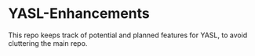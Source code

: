 # YASL-Enhancements
This repo keeps track of potential and planned features for YASL, to avoid cluttering the main repo.
